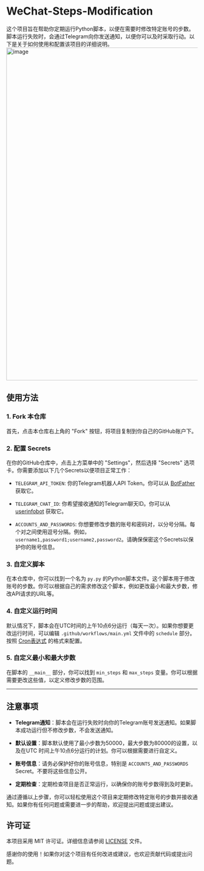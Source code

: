 # WeChat-Steps-Modification

这个项目旨在帮助你定期运行Python脚本，以便在需要时修改特定账号的步数。脚本运行失败时，会通过Telegram向你发送通知，以便你可以及时采取行动。以下是关于如何使用和配置该项目的详细说明。
<img width="876" alt="image" src="https://github.com/ymyuuu/WeChat-Steps-Modification/assets/135582157/7325fabb-f20d-4835-8e71-5ce0fc3d22d3">


## 使用方法

### 1. Fork 本仓库

首先，点击本仓库右上角的 "Fork" 按钮，将项目复制到你自己的GitHub账户下。

### 2. 配置 Secrets

在你的GitHub仓库中，点击上方菜单中的 "Settings"，然后选择 "Secrets" 选项卡。你需要添加以下几个Secrets以便项目正常工作：

- `TELEGRAM_API_TOKEN`: 你的Telegram机器人API Token。你可以从 [BotFather](https://core.telegram.org/bots#botfather) 获取它。

- `TELEGRAM_CHAT_ID`: 你希望接收通知的Telegram聊天ID。你可以从 [userinfobot](https://core.telegram.org/bots#usernames-and-telegram-ids) 获取它。

- `ACCOUNTS_AND_PASSWORDS`: 你想要修改步数的账号和密码对，以分号分隔。每个对之间使用逗号分隔。例如，`username1,password1;username2,password2`。请确保保密这个Secrets以保护你的账号信息。

### 3. 自定义脚本

在本仓库中，你可以找到一个名为 `py.py` 的Python脚本文件。这个脚本用于修改账号的步数。你可以根据自己的需求修改这个脚本，例如更改最小和最大步数，修改API请求的URL等。

### 4. 自定义运行时间

默认情况下，脚本会在UTC时间的上午10点6分运行（每天一次）。如果你想要更改运行时间，可以编辑 `.github/workflows/main.yml` 文件中的 `schedule` 部分。按照 [Cron表达式](https://docs.github.com/en/actions/learn-github-actions/workflow-syntax-for-github-actions#onschedule) 的格式来配置。

### 5. 自定义最小和最大步数

在脚本的 `__main__` 部分，你可以找到 `min_steps` 和 `max_steps` 变量。你可以根据需要更改这些值，以定义修改步数的范围。

---

## 注意事项

- **Telegram通知**：脚本会在运行失败时向你的Telegram账号发送通知。如果脚本成功运行但不修改步数，不会发送通知。

- **默认设置**：脚本默认使用了最小步数为50000，最大步数为80000的设置，以及在UTC 时间上午10点6分运行的计划。你可以根据需要进行自定义。

- **账号信息**：请务必保护好你的账号信息，特别是 `ACCOUNTS_AND_PASSWORDS` Secret。不要将这些信息公开。

- **定期检查**：定期检查项目是否正常运行，以确保你的账号步数得到及时更新。

通过遵循以上步骤，你可以轻松使用这个项目来定期修改特定账号的步数并接收通知。如果你有任何问题或需要进一步的帮助，欢迎提出问题或提出建议。

## 许可证

本项目采用 MIT 许可证。详细信息请参阅 [LICENSE](LICENSE) 文件。

感谢你的使用！如果你对这个项目有任何改进或建议，也欢迎贡献代码或提出问题。
